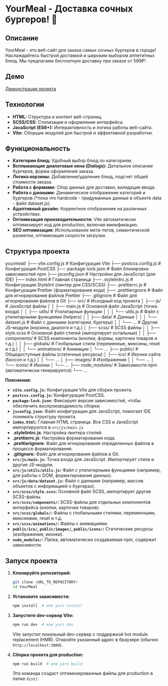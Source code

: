 # YourMeal - Доставка сочных бургеров! 🍔

## Описание

YourMeal - это веб-сайт для заказа самых сочных бургеров в городе! Наслаждайтесь быстрой доставкой и широким выбором аппетитных блюд.  Мы предлагаем бесплатную доставку при заказе от 599₽!

## Демо

[Демонстрация проекта]()

## Технологии

*   **HTML:** Структура и контент веб-страниц.
*   **SCSS/CSS:** Стилизация и оформление интерфейса.
*   **JavaScript (ES6+):**  Интерактивность и логика работы веб-сайта.
*   **Vite:** Сборщик модулей для быстрой и эффективной разработки.

## Функциональность

*   **Категории блюд:**  Удобный выбор блюд по категориям.
*   **Всплывающие диалоговые окна (Dialogs):**  Детальное описание бургеров, форма оформления заказа.
*   **Логика корзины:** Добавление/удаление блюд, подсчет общей стоимости заказа.
*   **Работа с формами:**  Сбор данных для доставки, валидация ввода.
*   **Работа с данными:**  Динамическое отображение категорий и бургеров (*пока что hardcode - придуманные данные в объекте data - файл dataset.js).
*   **Адаптивный дизайн:**  Корректное отображение на различных устройствах.
*   **Оптимизация производительности:**  Vite автоматически оптимизирует код для production, включая минификацию.
*   **SEO оптимизация:**  Использование мета-тегов, семантической разметки, оптимизация скорости загрузки.

## Структура проекта
yourmeal/ ├── vite.config.js # Конфигурация Vite ├── postcss.config.js # Конфигурация PostCSS ├── package-lock.json # Файл блокировки зависимостей npm ├── jsconfig.json # Настройки для JavaScript (для IDE) ├── index.html # Главная страница ├── .stylelintrc.js # Конфигурация Stylelint (линтер для CSS/SCSS) ├── .prettierrc.js # Конфигурация Prettier (форматирование кода) ├── .prettierignore # Файл для игнорирования файлов Prettier ├── .gitignore # Файл для игнорирования файлов в Git ├── src/ # Исходный код проекта │ ├── js/ # JavaScript файлы │ │ ├── main.js # Основной файл JavaScript (точка входа) │ │ ├── utils/ # Утилитарные функции │ │ │ └── utils.js # Файл с утилитарными функциями (helpers) │ │ ├── data/ # Данные │ │ │ └── dataset.js # Файл с данными (категории, бургеры) │ │ └── … # Другие JS-модули (корзина, диалоги и т.д.) │ ├── scss/ # SCSS файлы │ │ ├── style.scss # Основной файл стилей (импортирует остальные) │ │ ├── components/ # SCSS компоненты (кнопки, формы, карточки товаров и т.д.) │ │ ├── globals/ # Глобальные стили (переменные, миксины, reset и т.д.) │ │ └── animations/ # Анимации │ └── … ├── public/ # Общедоступные файлы (статичные ресурсы) │ ├── ico/ # Иконки сайта (favicon и т.д.) │ │ └── … │ ├── images/ # Изображения │ │ └── … │ └── icons/ # Иконки │ └── … ├── node_modules/ # Зависимости npm (автоматически генерируется) └── …

**Пояснения:**

*   **`vite.config.js`:** Конфигурация Vite для сборки проекта.
*   **`postcss.config.js`:** Конфигурация PostCSS.
*   **`package-lock.json`:**  Фиксирует версии зависимостей, чтобы обеспечить воспроизводимость сборки.
*   **`jsconfig.json`:**  Файл конфигурации для JavaScript, помогает IDE понимать структуру проекта.
*   **`index.html`:**  Главная HTML страница.  Все CSS и JavaScript импортируются в `src/js/main.js`
*   **.stylelintrc.js**: Настройка линтера стилей.
*   **.prettierrc.js**: Настройка форматирования кода.
*   **.prettierignore**: Файл для игнорирования определенных файлов в процессе форматирования.
*   **.gitignore:** Файл для игнорирования файлов в Git.
*   **`src/js/main.js`:** Точка входа для JavaScript. Импортирует стили и другие JS-модули.
*   **`src/js/utils/utils.js`:**  Файл с утилитарными функциями (например, для работы с DOM, форматирования данных).
*   **`src/js/data/dataset.js`:**  Файл с данными (например, массив объектов с информацией о бургерах).
*   **`src/scss/style.scss`:**  Основной файл SCSS, импортирует другие SCSS-файлы.
*   **`src/scss/components/`:**  SCSS-файлы для отдельных компонентов интерфейса (кнопки, карточки товаров).
*   **`src/scss/globals/`:**  Файлы с глобальными стилями, переменными, миксинами, reset и т.д.
*   **`src/scss/animations/`:** Файлы с анимациями.
*   **`public/ico/`, `public/images/`, `public/icons/`:** Статические ресурсы (изображения, иконки).
*   **`node_modules/`:**  Папка, автоматически создаваемая npm, содержит зависимости.

## Запуск проекта

1.  **Клонируйте репозиторий:**

    ```bash
    git clone <URL_TO_REPOSITORY>
    cd YourMeal
    ```

2.  **Установите зависимости:**

    ```bash
    npm install  # или yarn install
    ```

3.  **Запустите dev-сервер Vite:**

    ```bash
    npm run dev  # или yarn dev
    ```

    Vite запустит локальный dev-сервер с поддержкой hot module replacement (HMR).  Откройте указанный адрес в браузере (обычно `http://localhost:3000`).

4.  **Сборка проекта для production:**

    ```bash
    npm run build  # или yarn build
    ```

    Эта команда создаст оптимизированные файлы для production в папке `dist/`.